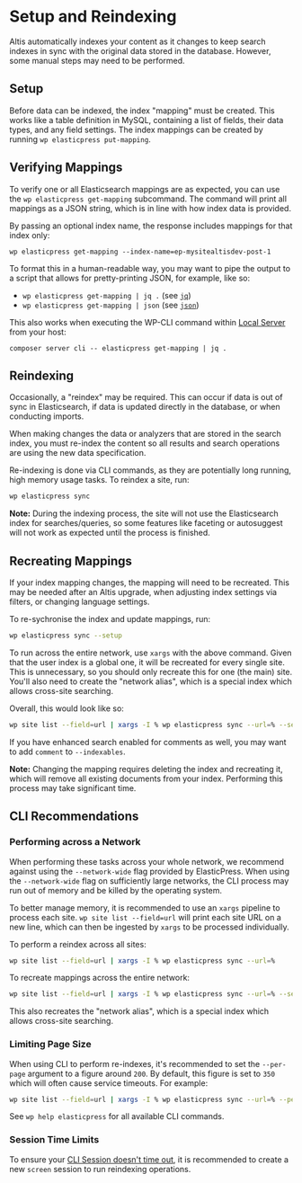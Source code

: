# Setup and Reindexing

Altis automatically indexes your content as it changes to keep search indexes in sync with the original data stored in the database. However, some manual steps may need to be performed.


## Setup

Before data can be indexed, the index "mapping" must be created. This works like a table definition in MySQL, containing a list of fields, their data types, and any field settings. The index mappings can be created by running `wp elasticpress put-mapping`.


## Verifying Mappings

To verify one or all Elasticsearch mappings are as expected, you can use the `wp elasticpress get-mapping` subcommand. The command will print all mappings as a JSON string, which is in line with how index data is provided.

By passing an optional index name, the response includes mappings for that index only:

```shell
wp elasticpress get-mapping --index-name=ep-mysitealtisdev-post-1
```

To format this in a human-readable way, you may want to pipe the output to a script that allows for pretty-printing JSON, for example, like so:

- `wp elasticpress get-mapping | jq .` (see [`jq`](https://stedolan.github.io/jq/))
- `wp elasticpress get-mapping | json` (see [`json`](https://trentm.com/json/))

This also works when executing the WP-CLI command within [Local Server](docs://local-server/) from your host:

```shell
composer server cli -- elasticpress get-mapping | jq .
```


## Reindexing

Occasionally, a "reindex" may be required. This can occur if data is out of sync in Elasticsearch, if data is updated directly in the database, or when conducting imports.

When making changes the data or analyzers that are stored in the search index, you must re-index the content so all results and search operations are using the new data specification.

Re-indexing is done via CLI commands, as they are potentially long running, high memory usage tasks. To reindex a site, run:

```sh
wp elasticpress sync
```

**Note:** During the indexing process, the site will not use the Elasticsearch index for searches/queries, so some features like faceting or autosuggest will not work as expected until the process is finished.


## Recreating Mappings

If your index mapping changes, the mapping will need to be recreated. This may be needed after an Altis upgrade, when adjusting index settings via filters, or changing language settings.

To re-sychronise the index and update mappings, run:

```sh
wp elasticpress sync --setup
```

To run across the entire network, use `xargs` with the above command. Given that the user index is a global one, it will be recreated for every single site. This is unnecessary, so you should only recreate this for one (the main) site. You'll also need to create the "network alias", which is a special index which allows cross-site searching.

Overall, this would look like so:

```sh
wp site list --field=url | xargs -I % wp elasticpress sync --url=% --setup --indexables=post,term --yes  && wp elasticpress sync --setup --indexables=user && wp elasticpress recreate-network-alias
```

If you have enhanced search enabled for comments as well, you may want to add `comment` to `--indexables`.

**Note:** Changing the mapping requires deleting the index and recreating it, which will remove all existing documents from your index. Performing this process may take significant time.


## CLI Recommendations

### Performing across a Network

When performing these tasks across your whole network, we recommend against using the `--network-wide` flag provided by ElasticPress. When using the `--network-wide` flag on sufficiently large networks, the CLI process may run out of memory and be killed by the operating system. 

To better manage memory, it is recommended to use an `xargs` pipeline to process each site. `wp site list --field=url` will print each site URL on a new line, which can then be ingested by `xargs` to be processed individually.

To perform a reindex across all sites:

```sh
wp site list --field=url | xargs -I % wp elasticpress sync --url=%
```

To recreate mappings across the entire network:

```sh
wp site list --field=url | xargs -I % wp elasticpress sync --url=% --setup --indexables=post,term && wp elasticpress sync --setup --indexables=user && wp elasticpress recreate-network-alias
```

This also recreates the "network alias", which is a special index which allows cross-site searching.


### Limiting Page Size

When using CLI to perform re-indexes, it's recommended to set the `--per-page` argument to a figure around `200`. By default, this figure is set to `350` which will often cause service timeouts. For example:

```sh
wp site list --field=url | xargs -I % wp elasticpress sync --url=% --per-page=200
```

See `wp help elasticpress` for all available CLI commands.

### Session Time Limits

To ensure your [CLI Session doesn't time out](https://docs.altis-dxp.com/cloud/dashboard/cli/#session-timelimits), it is recommended to create a new `screen` session to run reindexing operations.
